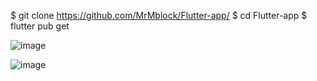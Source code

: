$ git clone https://github.com/MrMblock/Flutter-app/
$ cd Flutter-app
$ flutter pub get

![image](https://github.com/user-attachments/assets/37b12802-bfeb-4c96-b8dd-7f73e8b95eb9)

![image](https://github.com/user-attachments/assets/a2b541a8-8baa-43f9-bbc8-3ea6547e7073)
